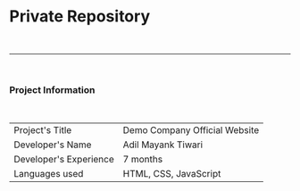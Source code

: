 <h1>Private Repository</h1>
<br>
<hr>
<br>
<h3>Project Information</h3>
<br>
<table>
  <tr>
    <td>Project's Title</td>
    <td>Demo Company Official Website</td>
  </tr>
  <tr>
    <td>Developer's Name</td>
    <td>Adil Mayank Tiwari</td>
  </tr>
  <tr>
    <td>Developer's Experience</td>
    <td>7 months</td>
  </tr>
  <tr>
    <td>Languages used</td>
    <td>HTML, CSS, JavaScript</td>
  </tr>
</table>
